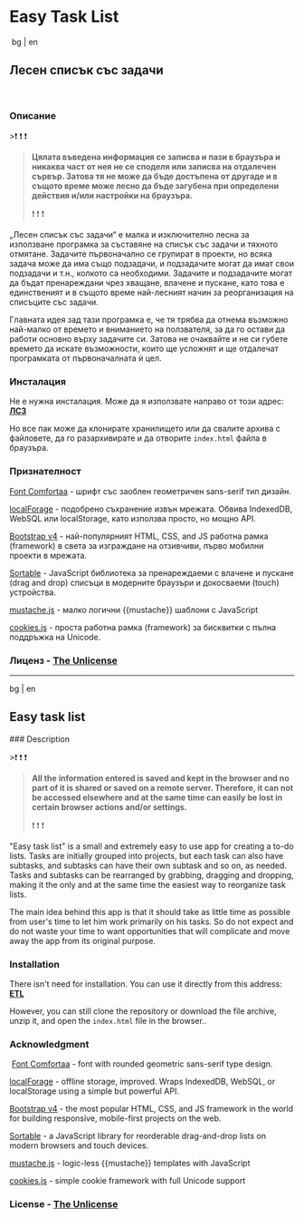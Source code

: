 # Easy Task List
​
bg | en
​​
## Лесен списък със задачи
​
### Описание

>
​>:exclamation: :exclamation: :exclamation:
>
>**Цялата въведена информация се записва и пази в браузъра и никаква част от нея не се споделя или записва на отдалечен сървър. Затова тя не може да бъде достъпена от другаде и в същото време може лесно да бъде загубена при определени действия и/или настройки на браузъра.**
>
>:exclamation: :exclamation: :exclamation:

„Лесен списък със задачи“ е малка и изключително лесна за използване програмка за съставяне на списък със задачи и тяхното отмятане. Задачите първоначално се групират в проекти, но всяка задача може да има също подзадачи, и подзадачите могат да имат свои подзадачи и т.н., колкото са необходими. Задачите и подзадачите могат да бъдат пренареждани чрез хващане, влачене и пускане, като това е единственият и в същото време най-лесният начин за реорганизация на списъците със задачи.​

Главната идея зад тази програмка е, че тя трябва да отнема възможно най-малко от времето и вниманието на ползвателя, за да го остави да работи основно върху задачите си. Затова не очаквайте и не си губете времето да искате възможности, които ще усложнят и ще отдалечат програмката от първоначалната ѝ цел.

### Инсталация

Не е нужна инсталация. Може да я използвате направо от този адрес: [**ЛСЗ**](https://belarian.github.io/easy-task-list/)

Но все пак може да клонирате хранилището или да свалите архива с файловете, да го разархивирате и да отворите `index.html` файла в браузъра.
​
### Признателност

[Font Comfortaa](https://fonts.google.com/specimen/Comfortaa) - шрифт със заоблен геометричен sans-serif тип дизайн.

[localForage](https://github.com/localForage/localForage) - подобрено съхранение извън мрежата. Обвива IndexedDB, WebSQL или localStorage, като използва просто, но мощно API.

[Bootstrap v4](https://v4-alpha.getbootstrap.com) - най-популярният HTML, CSS, and JS работна рамка (framework) в света за изграждане на отзивчиви, първо мобилни проекти в мрежата.

[Sortable](https://github.com/RubaXa/Sortable) - JavaScript библиотека за пренареждаеми с влачене и пускане (drag and drop) списъци в модерните браузъри и докосваеми (touch) устройства.

[mustache.js](https://github.com/janl/mustache.js) - малко логични {{mustache}} шаблони с JavaScript

[cookies.js](https://github.com/madmurphy/cookies.js) - проста работна рамка (framework) за бисквитки с пълна поддръжка на Unicode. 

### Лиценз - [The Unlicense](./LICENSE)

---------------------------------------------------------------------

bg | en
​
## Easy task list

​### Description

>
​>:exclamation: :exclamation: :exclamation:
>
>**All the information entered is saved and kept in the browser and no part of it is shared or saved on a remote server. Therefore, it can not be accessed elsewhere and at the same time can easily be lost in certain browser actions and/or settings.**
>
>:exclamation: :exclamation: :exclamation:

"Easy task list" is a small and extremely easy to use app for creating a to-do lists. Tasks are initially grouped into projects, but each task can also have subtasks, and subtasks can have their own subtask and so on, as needed. Tasks and subtasks can be rearranged by grabbing, dragging and dropping, making it the only and at the same time the easiest way to reorganize task lists.

The main idea behind this app is that it should take as little time as possible from user's time to let him work primarily on his tasks. So do not expect and do not waste your time to want opportunities that will complicate and move away the app from its original purpose.

### Installation

There isn't need for installation. You can use it directly from this address: [**ETL**](https://belarian.github.io/easy-task-list/)

However, you can still clone the repository or download the file archive, unzip it, and open the `index.html` file in the browser..
​
### Acknowledgment
​
[Font Comfortaa](https://fonts.google.com/specimen/Comfortaa) - font with rounded geometric sans-serif type design.

[localForage](https://github.com/localForage/localForage) - offline storage, improved. Wraps IndexedDB, WebSQL, or localStorage using a simple but powerful API.

[Bootstrap v4](https://v4-alpha.getbootstrap.com) - the most popular HTML, CSS, and JS framework in the world for building responsive, mobile-first projects on the web.

[Sortable](https://github.com/RubaXa/Sortable) - a JavaScript library for reorderable drag-and-drop lists on modern browsers and touch devices.

[mustache.js](https://github.com/janl/mustache.js) - logic-less {{mustache}} templates with JavaScript

[cookies.js](https://github.com/madmurphy/cookies.js) - simple cookie framework with full Unicode support

### License - [The Unlicense](./LICENSE)
